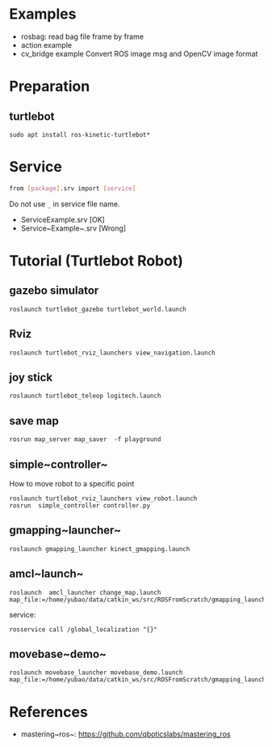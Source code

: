 # Examples
- rosbag: 
    read bag file frame by frame
- action example
- cv_bridge example
    Convert ROS image msg and OpenCV image format

# Preparation

turtlebot
---------

``` {.example}
sudo apt install ros-kinetic-turtlebot*
```

# Service

```sh
from [package].srv import [service]
```

Do not use `_` in service file name.

-   ServiceExample.srv \[OK\]
-   Service~Example~.srv \[Wrong\]

# Tutorial (Turtlebot Robot)

gazebo simulator
----------------

``` {.example}
roslaunch turtlebot_gazebo turtlebot_world.launch
```

Rviz
----

``` {.example}
roslaunch turtlebot_rviz_launchers view_navigation.launch
```

joy stick
---------

``` {.example}
roslaunch turtlebot_teleop logitech.launch
```

save map
--------

``` {.example}
rosrun map_server map_saver  -f playground
```

simple~controller~
------------------

How to move robot to a specific point

``` {.example}
roslaunch turtlebot_rviz_launchers view_robot.launch
rosrun  simple_controller controller.py
```

gmapping~launcher~
------------------

``` {.example}
roslaunch gmapping_launcher kinect_gmapping.launch
```

amcl~launch~
------------

``` {.example}
roslaunch  amcl_launcher change_map.launch map_file:=/home/yubao/data/catkin_ws/src/ROSFromScratch/gmapping_launcher/map/playground.yaml
```

service:

``` {.example}
rosservice call /global_localization "{}"
```

movebase~demo~
--------------

``` {.example}
roslaunch movebase_launcher movebase_demo.launch map_file:=/home/yubao/data/catkin_ws/src/ROSFromScratch/gmapping_launcher/map/playground.yaml
```

References
==========

-   mastering~ros~: <https://github.com/qboticslabs/mastering_ros>

